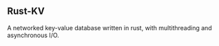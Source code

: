 ## Rust-KV
A networked key-value database written in rust, with multithreading and asynchronous I/O.

